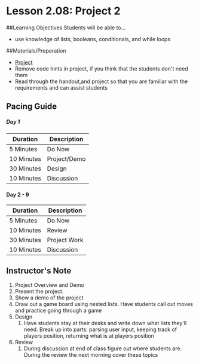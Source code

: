 # Lesson 2.08: Project 2

##Learning Objectives
Students will be able to... 
* use knowledge of lists, booleans, conditionals, and while loops 

##Materials/Preperation
* [Project]
* Remove code hints in project, if you think that the students don't need them
* Read through the handout,and project so that you are familiar with the requirements and can assist students

## Pacing Guide
##### Day 1
| Duration   | Description |
| ---------- | ----------- |
| 5 Minutes  | Do Now      |
| 10 Minutes | Project/Demo|
| 30 Minutes | Design      |
| 10 Minutes | Discussion  |
#### Day 2 - 9 
| Duration   | Description |
| ---------- | ----------- |
| 5 Minutes  | Do Now      |
| 10 Minutes | Review      |
| 30 Minutes | Project Work|
| 10 Minutes | Discussion  |

## Instructor's Note
1. Project Overview and Demo 
  1. Present the project. 
  2. Show a demo of the project
  3. Draw out a game board using nested lists. Have students call out moves and practice going through a game
2. Design
    1. Have students stay at their desks and write down what lists they'll need. Break up into parts: parsing user input, keeping track of players position, returning what is at players position 
3. Review
    1. During discussion at end of class figure out where students are. During the review the next morning cover these topics 
  
[Project]: https://teals-introcs.gitbooks.io/2nd-semester-introduction-to-computer-science-pri/content/project2_textmonster.html